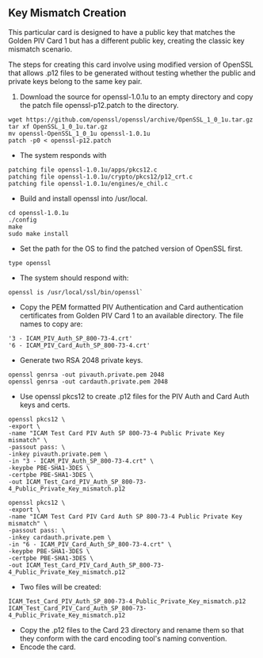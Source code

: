 ## Key Mismatch Creation
This particular card is designed to have a public key that matches the Golden PIV Card 1 but has a different public key, creating the classic key mismatch scenario.

The steps for creating this card involve using modified version of OpenSSL that allows .p12 files to be generated without testing whether the public and private keys belong to the same key pair.

1. Download the source for openssl-1.0.1u to an empty directory and copy the patch file openssl-p12.patch to the directory.
```
wget https://github.com/openssl/openssl/archive/OpenSSL_1_0_1u.tar.gz
tar xf OpenSSL_1_0_1u.tar.gz
mv openssl-OpenSSL_1_0_1u openssl-1.0.1u
patch -p0 < openssl-p12.patch
```
- The system responds with
```
patching file openssl-1.0.1u/apps/pkcs12.c
patching file openssl-1.0.1u/crypto/pkcs12/p12_crt.c
patching file openssl-1.0.1u/engines/e_chil.c
```
- Build and install openssl into /usr/local.
```
cd openssl-1.0.1u
./config
make
sudo make install
```
- Set the path for the OS to find the patched version of OpenSSL first.
```
type openssl
```

- The system should respond with:
```
openssl is /usr/local/ssl/bin/openssl`
```
- Copy the PEM formatted PIV Authentication and Card authentication certificates from Golden PIV Card 1 to an available directory.  The file names to copy are:
```
'3 - ICAM_PIV_Auth_SP_800-73-4.crt'
'6 - ICAM_PIV_Card_Auth_SP_800-73-4.crt'
```

- Generate two RSA 2048 private keys.
```
openssl genrsa -out pivauth.private.pem 2048
openssl genrsa -out cardauth.private.pem 2048
````

- Use openssl pkcs12 to create .p12 files for the PIV Auth and Card Auth keys and certs.
```
openssl pkcs12 \
-export \
-name "ICAM Test Card PIV Auth SP 800-73-4 Public Private Key mismatch" \
-passout pass: \
-inkey pivauth.private.pem \
-in "3 - ICAM_PIV_Auth_SP_800-73-4.crt" \
-keypbe PBE-SHA1-3DES \
-certpbe PBE-SHA1-3DES \
-out ICAM_Test_Card_PIV_Auth_SP_800-73-4_Public_Private_Key_mismatch.p12
```
```
openssl pkcs12 \
-export \
-name "ICAM Test Card PIV Card Auth SP 800-73-4 Public Private Key mismatch" \
-passout pass: \
-inkey cardauth.private.pem \
-in "6 - ICAM_PIV_Card_Auth_SP_800-73-4.crt" \
-keypbe PBE-SHA1-3DES \
-certpbe PBE-SHA1-3DES \
-out ICAM_Test_Card_PIV_Card_Auth_SP_800-73-4_Public_Private_Key_mismatch.p12
```
- Two files will be created:
```
ICAM_Test_Card_PIV_Auth_SP_800-73-4_Public_Private_Key_mismatch.p12
ICAM_Test_Card_PIV_Card_Auth_SP_800-73-4_Public_Private_Key_mismatch.p12
```
- Copy the .p12 files to the Card 23 directory and rename them so that they conform with the card encoding tool's naming convention.
- Encode the card.
